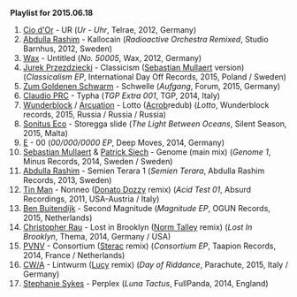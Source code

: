 **Playlist for 2015.06.18**

1. [Cio d'Or](http://musicbrainz.org/artist/10f6948d-a016-4ad8-a9f7-09f6ec7beb23) - UR (_Ur - Uhr_, Telrae, 2012, Germany)
1. [Abdulla Rashim](http://musicbrainz.org/artist/fff5d9bf-ebc5-46fb-b445-838aef486fa3) - Kallocain (_Radioactive Orchestra Remixed_, Studio Barnhus, 2012, Sweden)
1. [Wax](http://musicbrainz.org/artist/c48fc9be-f2b5-4708-bff7-7c89bfd3f804) - Untitled (_No. 50005_, Wax, 2012, Germany)
1. [Jurek Przezdziecki](http://musicbrainz.org/artist/4279fab9-a632-4600-8196-345806314cab) - Classicism ([Sebastian Mullaert](http://musicbrainz.org/artist/afaf5974-6d88-438a-be09-d3a42bdb207e) version) (_Classicalism EP_, International Day Off Records, 2015, Poland / Sweden)
1. [Zum Goldenen Schwarm](http://musicbrainz.org/artist/a773587f-51b1-4028-a7d7-dee207c0f458) - Schwelle (_Aufgang_, Forum, 2015, Germany)
1. [Claudio PRC](http://musicbrainz.org/artist/f96f7f02-56cd-4084-98bd-cb725073bfb9) - Typha (_TGP Extra 001_, TGP, 2014, Italy)
1. [Wunderblock](http://musicbrainz.org/artist/e179de67-0d5c-4f1f-bb10-c2986d37b14e) / [Arcuation](http://musicbrainz.org/artist/1be14a9c-1fd0-4e34-b8cc-91903a380ace) - Lotto ([Acrob](http://musicbrainz.org/artist/3be3d7a7-e074-413b-92eb-0b40ef46d851)redub) (_Lotto_, Wunderblock records, 2015, Russia / Russia / Russia)
1. [Sonitus Eco](http://musicbrainz.org/artist/36481280-671a-45ef-9e64-17ec6affc14e) - Storegga slide (_The Light Between Oceans_, Silent Season, 2015, Malta)
1. [E](http://musicbrainz.org/artist/077cbf79-c3d6-45da-a3f8-8327c19f3203) - 00 (_00/000/0000 EP_, Deep Moves, 2014, Germany)
1. [Sebastian Mullaert](http://musicbrainz.org/artist/afaf5974-6d88-438a-be09-d3a42bdb207e) & [Patrick Siech](http://musicbrainz.org/artist/58f5ea7f-a05b-430d-8332-5bce250c6e35) - Genome (main mix) (_Genome 1_, Minus Records, 2014, Sweden / Sweden)
1. [Abdulla Rashim](http://musicbrainz.org/artist/fff5d9bf-ebc5-46fb-b445-838aef486fa3) - Semien Terara 1 (_Semien Terara_, Abdulla Rashim Records, 2013, Sweden)
1. [Tin Man](http://musicbrainz.org/artist/2c0d04a8-f389-4e49-a9ca-82e29f60ff52) - Nonneo ([Donato Dozzy](http://musicbrainz.org/artist/4a2a0d6b-d871-400b-8d61-bf544854bdf6) remix) (_Acid Test 01_, Absurd Recordings, 2011, USA-Austria / Italy)
1. [Ben Buitendijk](http://musicbrainz.org/artist/c602a523-8132-4808-9736-cd50667ddd3b) - Second Magnitude (_Magnitude EP_, OGUN Records, 2015, Netherlands)
1. [Christopher Rau](http://musicbrainz.org/artist/4ab35279-ee40-44f2-a6d0-28d0bddc7888) - Lost in Brooklyn ([Norm Talley](http://musicbrainz.org/artist/a38cd662-209b-42a5-8c2d-ed36653b9859) remix) (_Lost In Brooklyn_, Thema, 2014, Germany / USA)
1. [PVNV](http://musicbrainz.org/artist/bd543f0f-7d4c-4aa9-985d-ea7537374f4a) - Consortium ([Sterac](http://musicbrainz.org/artist/b7aedb11-6c9d-4cec-9878-8c979bcc652b) remix) (_Consortium EP_, Taapion Records, 2014, France / Netherlands)
1. [CW/A](http://musicbrainz.org/artist/cc402824-912c-4dad-9e31-4ee9d3b7e59c) - Lintwurm ([Lucy](http://musicbrainz.org/artist/128b3aaa-f932-4eb3-93cd-cf1d56e88be6) remix) (_Day of Riddance_, Parachute, 2015, Italy / Germany)
1. [Stephanie Sykes](http://musicbrainz.org/artist/ac8beea9-69e5-4b88-9fb0-5077d3fa530e) - Perplex (_Luna Tactus_, FullPanda, 2014, England)